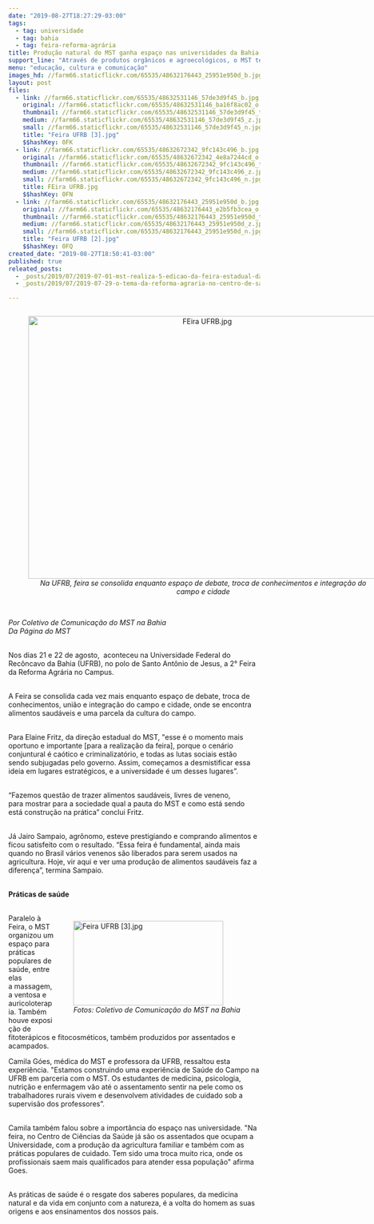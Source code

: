 ```yaml
---
date: "2019-08-27T18:27:29-03:00"
tags:
  - tag: universidade
  - tag: bahia
  - tag: feira-reforma-agrária
title: Produção natural do MST ganha espaço nas universidades da Bahia
support_line: "Através de produtos orgânicos e agroecológicos, o MST tem dialogado com a classe trabalhadora e realizado parcerias com as universidades"
menu: "educação, cultura e comunicação"
images_hd: //farm66.staticflickr.com/65535/48632176443_25951e950d_b.jpg
layout: post
files:
  - link: //farm66.staticflickr.com/65535/48632531146_57de3d9f45_b.jpg
    original: //farm66.staticflickr.com/65535/48632531146_ba16f8ac02_o.jpg
    thumbnail: //farm66.staticflickr.com/65535/48632531146_57de3d9f45_t.jpg
    medium: //farm66.staticflickr.com/65535/48632531146_57de3d9f45_z.jpg
    small: //farm66.staticflickr.com/65535/48632531146_57de3d9f45_n.jpg
    title: "Feira UFRB [3].jpg"
    $$hashKey: 0FK
  - link: //farm66.staticflickr.com/65535/48632672342_9fc143c496_b.jpg
    original: //farm66.staticflickr.com/65535/48632672342_4e8a7244cd_o.jpg
    thumbnail: //farm66.staticflickr.com/65535/48632672342_9fc143c496_t.jpg
    medium: //farm66.staticflickr.com/65535/48632672342_9fc143c496_z.jpg
    small: //farm66.staticflickr.com/65535/48632672342_9fc143c496_n.jpg
    title: FEira UFRB.jpg
    $$hashKey: 0FN
  - link: //farm66.staticflickr.com/65535/48632176443_25951e950d_b.jpg
    original: //farm66.staticflickr.com/65535/48632176443_e2b5fb3cea_o.jpg
    thumbnail: //farm66.staticflickr.com/65535/48632176443_25951e950d_t.jpg
    medium: //farm66.staticflickr.com/65535/48632176443_25951e950d_z.jpg
    small: //farm66.staticflickr.com/65535/48632176443_25951e950d_n.jpg
    title: "Feira UFRB [2].jpg"
    $$hashKey: 0FQ
created_date: "2019-08-27T18:50:41-03:00"
published: true
releated_posts:
  - _posts/2019/07/2019-07-01-mst-realiza-5-edicao-da-feira-estadual-da-reforma-agraria-na-bahia.md
  - _posts/2019/07/2019-07-29-o-tema-da-reforma-agraria-no-centro-de-salvador.md

---
```

<div style="text-align:center">
<figure class="image" style="display:inline-block"><img alt="FEira UFRB.jpg" height="525" src="//farm66.staticflickr.com/65535/48632672342_9fc143c496_b.jpg" width="700" />
<figcaption><em>Na UFRB, feira se consolida enquanto espa&ccedil;o de debate, troca de conhecimentos e integra&ccedil;&atilde;o do campo e cidade</em></figcaption>
</figure>
</div>

<p><br />
<em>Por Coletivo de Comunica&ccedil;&atilde;o do MST na Bahia<br />
Da P&aacute;gina do MST</em></p>

<p><br />
Nos dias 21 e 22 de agosto,&nbsp;&nbsp;aconteceu na Universidade Federal do Rec&ocirc;ncavo da Bahia (UFRB), no polo de Santo Ant&ocirc;nio de Jesus, a 2&deg; Feira da Reforma Agr&aacute;ria no Campus.<br />
&nbsp;</p>

<p>A Feira se consolida cada vez mais enquanto espa&ccedil;o de debate, troca de conhecimentos, uni&atilde;o e integra&ccedil;&atilde;o do campo e cidade,&nbsp;onde se encontra alimentos saud&aacute;veis e uma parcela da cultura do campo.<br />
&nbsp;</p>

<p>Para Elaine Fritz, da dire&ccedil;&atilde;o estadual do MST, &quot;esse &eacute; o momento mais oportuno e importante [para a realiza&ccedil;&atilde;o da feira], porque o cen&aacute;rio conjuntural &eacute; ca&oacute;tico e criminalizat&oacute;rio, e todas as lutas sociais est&atilde;o sendo&nbsp;subjugadas pelo governo. Assim, come&ccedil;amos a desmistificar essa ideia em lugares estrat&eacute;gicos, e a universidade &eacute; um desses lugares&rdquo;.<br />
&nbsp;</p>

<p>&ldquo;Fazemos quest&atilde;o de trazer alimentos saud&aacute;veis, livres de veneno, para&nbsp;mostrar para a&nbsp;sociedade qual a pauta do MST e como est&aacute; sendo est&aacute; constru&ccedil;&atilde;o na pr&aacute;tica&rdquo; conclui Fritz.<br />
&nbsp;</p>

<p>J&aacute; Jairo Sampaio, agr&ocirc;nomo,&nbsp;esteve prestigiando e comprando alimentos e ficou satisfeito com o resultado. &ldquo;Essa feira &eacute; fundamental, ainda mais quando no Brasil v&aacute;rios venenos s&atilde;o liberados para serem usados na agricultura. Hoje, vir aqui e ver uma produ&ccedil;&atilde;o de alimentos saud&aacute;veis&nbsp;faz a diferen&ccedil;a&rdquo;, termina Sampaio.<br />
&nbsp;</p>

<p><strong>Pr&aacute;ticas de sa&uacute;de</strong><br />
&nbsp;</p>

<figure class="image" style="float:right"><img alt="Feira UFRB [3].jpg" height="169" src="//farm66.staticflickr.com/65535/48632531146_57de3d9f45_b.jpg" width="300" />
<figcaption><em>Fotos: Coletivo de Comunica&ccedil;&atilde;o do MST na Bahia</em><br />
&nbsp;</figcaption>
</figure>

<p>Paralelo &agrave; Feira, o MST organizou um espa&ccedil;o para pr&aacute;ticas populares de sa&uacute;de, entre elas a&nbsp;massagem, a ventosa e auricoloterapia. Tamb&eacute;m houve&nbsp;exposi&ccedil;&atilde;o de fitoter&aacute;picos e fitocosm&eacute;ticos,&nbsp;tamb&eacute;m produzidos por&nbsp;assentados e acampados.</p>

<p>Camila G&oacute;es, m&eacute;dica do MST e professora da UFRB, ressaltou esta experi&ecirc;ncia. &quot;Estamos construindo uma experi&ecirc;ncia de Sa&uacute;de do Campo na UFRB em parceria com o MST. Os estudantes de medicina, psicologia, nutri&ccedil;&atilde;o e enfermagem v&atilde;o at&eacute; o assentamento sentir na pele como os trabalhadores rurais vivem e desenvolvem atividades de cuidado sob a supervis&atilde;o dos professores&rdquo;.<br />
&nbsp;</p>

<p>Camila tamb&eacute;m falou sobre a&nbsp;import&acirc;ncia do espa&ccedil;o nas universidade. &quot;Na feira, no&nbsp;Centro de Ci&ecirc;ncias da Sa&uacute;de j&aacute; s&atilde;o os assentados que ocupam a Universidade, com a produ&ccedil;&atilde;o da agricultura familiar e tamb&eacute;m com as pr&aacute;ticas populares de cuidado. Tem sido uma troca muito rica, onde os profissionais saem mais qualificados para atender essa popula&ccedil;&atilde;o&quot; afirma Goes.<br />
&nbsp;</p>

<p>As pr&aacute;ticas de sa&uacute;de &eacute; o resgate dos saberes populares, da medicina natural e da vida em conjunto com a natureza, &eacute; a volta do homem as suas origens e aos ensinamentos dos nossos pais.</p>
